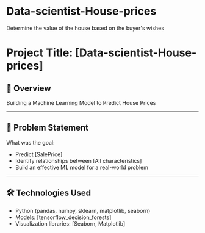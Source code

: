 # Data-scientist-House-prices
Determine the value of the house based on the buyer's wishes

# Project Title: [Data-scientist-House-prices]

## 📌 Overview
Building a Machine Learning Model to Predict House Prices

---

## 🎯 Problem Statement
What was the goal:
- Predict [SalePrice]
- Identify relationships between [All characteristics]
- Build an effective ML model for a real-world problem

---

## 🛠 Technologies Used
- Python (pandas, numpy, sklearn, matplotlib, seaborn)
- Models: [tensorflow_decision_forests]
- Visualization libraries: [Seaborn, Matplotlib]




